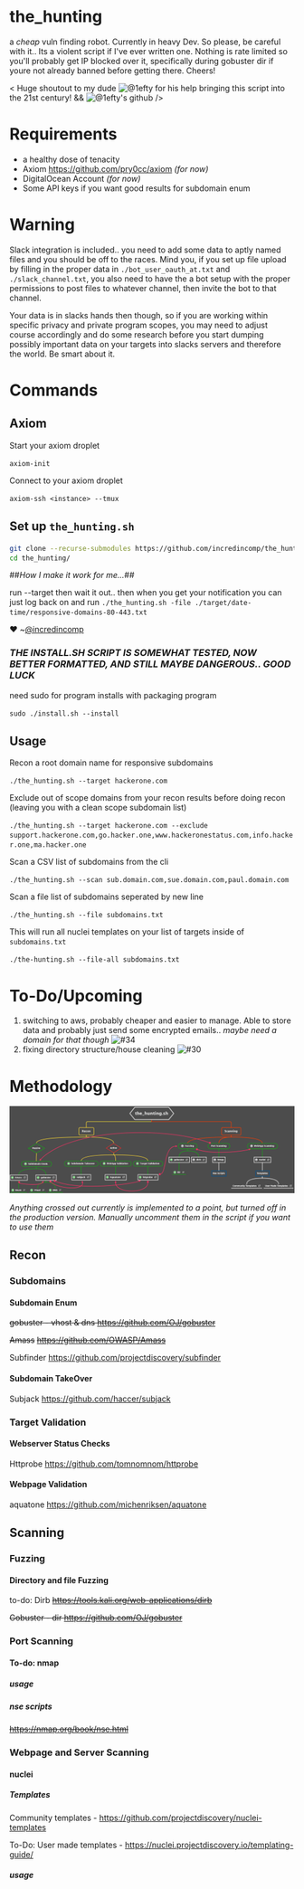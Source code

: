 # the_hunting
a *cheap* vuln finding robot. Currently in heavy Dev. So please, be careful with it.. Its a violent script if I've ever written one. Nothing is rate limited so you'll probably get IP blocked over it, specifically during gobuster dir if youre not already banned before getting there.
Cheers!

< Huge shoutout to my dude ![@1efty](https://twitter.com/ONEefty) for his help bringing this script into the 21st century! && ![@1efty](https://github.com/1efty)'s github  />
# Requirements

* a healthy dose of tenacity
* Axiom https://github.com/pry0cc/axiom *(for now)*
* DigitalOcean Account *(for now)*
* Some API keys if you want good results for subdomain enum

# Warning
Slack integration is included.. you need to add some data to aptly named files and you should be off to the races. Mind you, if you set up file upload by filling in the proper data in `./bot_user_oauth_at.txt` and `./slack_channel.txt`, you also need to have the a bot setup with the proper permissions to post files to whatever channel, then invite the bot to that channel. 

Your data is in slacks hands then though, so if you are working within specific privacy and private program scopes, you may need to adjust course accordingly and do some research before you start dumping possibly important data on your targets into slacks servers and therefore the world. Be smart about it.

# Commands
## Axiom
Start your axiom droplet

`axiom-init`

Connect to your axiom droplet

`axiom-ssh <instance> --tmux`

## Set up `the_hunting.sh`

```bash
git clone --recurse-submodules https://github.com/incredincomp/the_hunting.git
cd the_hunting/
``` 

##*How I make it work for me...*##

run --target then wait it out.. then when you get your notification you can just log back on and run `./the_hunting.sh -file ./target/date-time/responsive-domains-80-443.txt` 

:heart: ~[@incredincomp](https://twitter.com/incredincomp)

### *THE INSTALL.SH SCRIPT IS SOMEWHAT TESTED, NOW BETTER FORMATTED, AND STILL MAYBE DANGEROUS.. GOOD LUCK*
need sudo for program installs with packaging program

`sudo ./install.sh --install`

## Usage
Recon a root domain name for responsive subdomains

`./the_hunting.sh --target hackerone.com`

Exclude out of scope domains from your recon results before doing recon (leaving you with a clean scope subdomain list)

`./the_hunting.sh --target hackerone.com --exclude support.hackerone.com,go.hacker.one,www.hackeronestatus.com,info.hacker.one,ma.hacker.one`

Scan a CSV list of subdomains from the cli

`./the_hunting.sh --scan sub.domain.com,sue.domain.com,paul.domain.com`

Scan a file list of subdomains seperated by new line

`./the_hunting.sh --file subdomains.txt`

This will run all nuclei templates on your list of targets inside of `subdomains.txt`

`./the-hunting.sh --file-all subdomains.txt`

# To-Do/Upcoming
1. switching to aws, probably cheaper and easier to manage. Able to store data and probably just send some encrypted emails.. *maybe need a domain for that though* ![#34](https://github.com/incredincomp/the_hunting/issues/34) 
2. fixing directory structure/house cleaning ![#30](https://github.com/incredincomp/the_hunting/issues/30)


# Methodology

![](https://github.com/incredincomp/usage-videos/blob/master/the_hunting1.PNG)

_Anything crossed out currently is implemented to a point, but turned off in the production version. Manually uncomment them in the script if you want to use them_

## Recon

### Subdomains

#### Subdomain Enum
~~gobuster - vhost & dns
https://github.com/OJ/gobuster~~

~~Amass~~
~~https://github.com/OWASP/Amass~~

Subfinder
https://github.com/projectdiscovery/subfinder

#### Subdomain TakeOver
Subjack
https://github.com/haccer/subjack

### Target Validation

#### Webserver Status Checks
Httprobe
https://github.com/tomnomnom/httprobe

#### Webpage Validation
aquatone
https://github.com/michenriksen/aquatone

## Scanning

### Fuzzing
#### Directory and file Fuzzing
to-do: Dirb
~~https://tools.kali.org/web-applications/dirb~~

~~Gobuster - dir
https://github.com/OJ/gobuster~~

### Port Scanning
#### To-do: nmap

##### usage

##### nse scripts

~~https://nmap.org/book/nse.html~~

### Webpage and Server Scanning

#### nuclei

##### Templates

Community templates - https://github.com/projectdiscovery/nuclei-templates

To-Do: User made templates - https://nuclei.projectdiscovery.io/templating-guide/

##### usage
